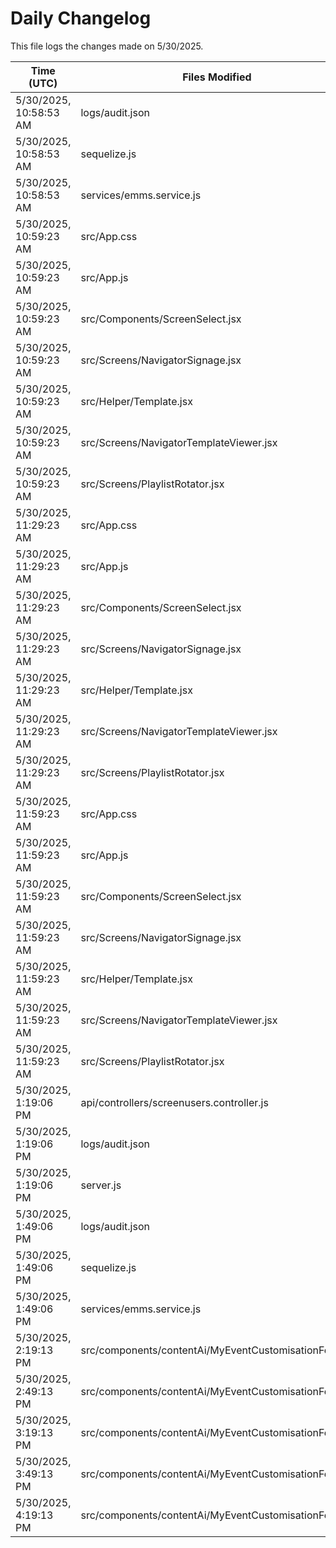 # Daily Changelog

This file logs the changes made on 5/30/2025.

| Time (UTC)             | Files Modified                    | Changes (Addition/Deletion) |
|------------------------|-----------------------------------|-----------------------------|
| 5/30/2025, 10:58:53 AM | logs/audit.json | 15 Additions & 15 Deletions |
| 5/30/2025, 10:58:53 AM | sequelize.js | 0 Additions & 1 Deletions |
| 5/30/2025, 10:58:53 AM | services/emms.service.js | 1 Additions & 1 Deletions |
| 5/30/2025, 10:59:23 AM | src/App.css | 0 Additions & 0 Deletions|
| 5/30/2025, 10:59:23 AM | src/App.js | 0 Additions & 2 Deletions|
| 5/30/2025, 10:59:23 AM | src/Components/ScreenSelect.jsx | 5 Additions & 14 Deletions|
| 5/30/2025, 10:59:23 AM | src/Screens/NavigatorSignage.jsx | 183 Additions & 2 Deletions|
| 5/30/2025, 10:59:23 AM | src/Helper/Template.jsx | 0 Additions & 0 Deletions|
| 5/30/2025, 10:59:23 AM | src/Screens/NavigatorTemplateViewer.jsx | 0 Additions & 0 Deletions|
| 5/30/2025, 10:59:23 AM | src/Screens/PlaylistRotator.jsx | 0 Additions & 0 Deletions|
| 5/30/2025, 11:29:23 AM | src/App.css | 0 Additions & 0 Deletions|
| 5/30/2025, 11:29:23 AM | src/App.js | 0 Additions & 2 Deletions|
| 5/30/2025, 11:29:23 AM | src/Components/ScreenSelect.jsx | 5 Additions & 14 Deletions|
| 5/30/2025, 11:29:23 AM | src/Screens/NavigatorSignage.jsx | 183 Additions & 2 Deletions|
| 5/30/2025, 11:29:23 AM | src/Helper/Template.jsx | 0 Additions & 0 Deletions|
| 5/30/2025, 11:29:23 AM | src/Screens/NavigatorTemplateViewer.jsx | 0 Additions & 0 Deletions|
| 5/30/2025, 11:29:23 AM | src/Screens/PlaylistRotator.jsx | 0 Additions & 0 Deletions|
| 5/30/2025, 11:59:23 AM | src/App.css | 0 Additions & 0 Deletions|
| 5/30/2025, 11:59:23 AM | src/App.js | 0 Additions & 2 Deletions|
| 5/30/2025, 11:59:23 AM | src/Components/ScreenSelect.jsx | 5 Additions & 14 Deletions|
| 5/30/2025, 11:59:23 AM | src/Screens/NavigatorSignage.jsx | 183 Additions & 2 Deletions|
| 5/30/2025, 11:59:23 AM | src/Helper/Template.jsx | 0 Additions & 0 Deletions|
| 5/30/2025, 11:59:23 AM | src/Screens/NavigatorTemplateViewer.jsx | 0 Additions & 0 Deletions|
| 5/30/2025, 11:59:23 AM | src/Screens/PlaylistRotator.jsx | 0 Additions & 0 Deletions|
| 5/30/2025, 1:19:06 PM | api/controllers/screenusers.controller.js | 8 Additions & 8 Deletions|
| 5/30/2025, 1:19:06 PM | logs/audit.json | 15 Additions & 15 Deletions|
| 5/30/2025, 1:19:06 PM | server.js | 6 Additions & 0 Deletions|
| 5/30/2025, 1:49:06 PM | logs/audit.json | 15 Additions & 15 Deletions|
| 5/30/2025, 1:49:06 PM | sequelize.js | 0 Additions & 1 Deletions|
| 5/30/2025, 1:49:06 PM | services/emms.service.js | 1 Additions & 1 Deletions|
| 5/30/2025, 2:19:13 PM | src/components/contentAi/MyEventCustomisationForm.js | 1 Additions & 1 Deletions|
| 5/30/2025, 2:49:13 PM | src/components/contentAi/MyEventCustomisationForm.js | 1 Additions & 1 Deletions|
| 5/30/2025, 3:19:13 PM | src/components/contentAi/MyEventCustomisationForm.js | 1 Additions & 1 Deletions|
| 5/30/2025, 3:49:13 PM | src/components/contentAi/MyEventCustomisationForm.js | 1 Additions & 1 Deletions|
| 5/30/2025, 4:19:13 PM | src/components/contentAi/MyEventCustomisationForm.js | 1 Additions & 1 Deletions|
